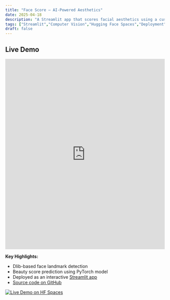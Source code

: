 ```yaml
---
title: "Face Score — AI‑Powered Aesthetics"
date: 2025-04-18
description: "A Streamlit app that scores facial aesthetics using a custom vision model and Hugging Face Spaces."
tags: ["Streamlit","Computer Vision","Hugging Face Spaces","Deployment"]
draft: false
---
```


<!-- Project description... -->

## Live Demo

<iframe
  src="https://huggingface.co/spaces/Girishug/face_score?__theme=light"
  width="100%"
  height="600"
  frameborder="0"
  allowfullscreen
></iframe>

**Key Highlights:**
- Dlib-based face landmark detection
- Beauty score prediction using PyTorch model
- Deployed as an interactive [Streamlit app](https://huggingface.co/spaces/Girishug/face_score)
- [Source code on GitHub](https://github.com/GirishKGit/face_score)

[![Live Demo on HF Spaces](https://img.shields.io/badge/🔴%20Live%20Demo%20on%20HF–Spaces-purple)](https://huggingface.co/spaces/Girishug/face_score)

